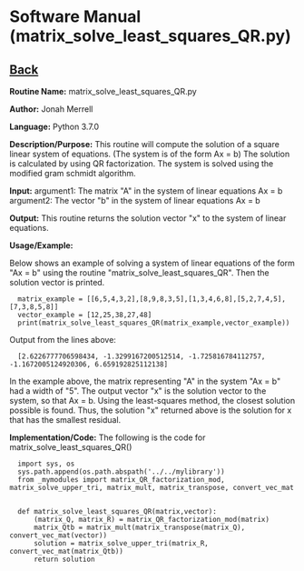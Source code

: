# Software Manual (matrix_solve_least_squares_QR.py)

## [Back](../softwaremanual)

**Routine Name:**           matrix_solve_least_squares_QR.py

**Author:** Jonah Merrell

**Language:** Python 3.7.0

**Description/Purpose:** This routine will compute the solution of a square linear system of equations. (The system is of the form Ax = b)
The solution is calculated by using QR factorization. The system is solved using the modified gram schmidt algorithm.

**Input:** argument1: The matrix "A" in the system of linear equations Ax = b<br>
		   argument2: The vector "b" in the system of linear equations Ax = b

**Output:** This routine returns the solution vector "x" to the system of linear equations.

**Usage/Example:**

Below shows an example of solving a system of linear equations of the form "Ax = b" using the routine "matrix_solve_least_squares_QR".
 Then the solution vector is printed. 

      matrix_example = [[6,5,4,3,2],[8,9,8,3,5],[1,3,4,6,8],[5,2,7,4,5],[7,3,8,5,8]]
      vector_example = [12,25,38,27,48]
      print(matrix_solve_least_squares_QR(matrix_example,vector_example))

Output from the lines above:

      [2.6226777706598434, -1.3299167200512514, -1.725816784112757, -1.1672005124920306, 6.659192825112138]

In the example above, the matrix representing "A" in the system "Ax = b" had a width of "5". The output vector "x"
 is the solution vector to the system, so that Ax = b. Using the least-squares method, the closest solution possible is found.
 Thus, the solution "x" returned above is the solution for x that has the smallest residual.

**Implementation/Code:** The following is the code for matrix_solve_least_squares_QR()
      
      import sys, os
      sys.path.append(os.path.abspath('../../mylibrary'))
      from _mymodules import matrix_QR_factorization_mod, matrix_solve_upper_tri, matrix_mult, matrix_transpose, convert_vec_mat
      
      
      def matrix_solve_least_squares_QR(matrix,vector):
          (matrix_Q, matrix_R) = matrix_QR_factorization_mod(matrix)
          matrix_Qtb = matrix_mult(matrix_transpose(matrix_Q), convert_vec_mat(vector))
          solution = matrix_solve_upper_tri(matrix_R, convert_vec_mat(matrix_Qtb))
          return solution
 